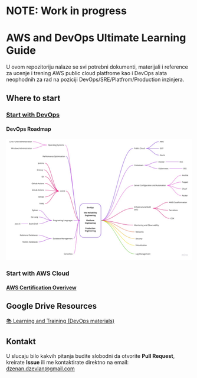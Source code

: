 # NOTE: Work in progress 
# AWS and DevOps Ultimate Learning Guide  
U ovom repozitoriju nalaze se svi potrebni dokumenti, materijali i reference za ucenje i trening AWS public cloud platfrome kao i DevOps alata neophodnih za rad na poziciji DevOps/SRE/Platfrom/Production inzinjera.

## Where to start

### [Start with DevOps](/devops/devops-beginnings.md)

#### DevOps Roadmap
![DevOps RoadMamp](/images/graphics/devops_roadmap_dzenan.jpg)
### Start with AWS Cloud

#### [AWS Certification Overivew](/aws/aws-certs-overview.md)


## Google Drive Resources
[📚 Learning and Training (DevOps materials)](https://drive.google.com/drive/folders/1t0VvIGzP6uo6WVKiynj2YKZLDeVbGU_o?usp=sharing)

## Kontakt
U slucaju bilo kakvih pitanja budite slobodni da otvorite **Pull Request**, kreirate **Issue** ili me kontaktirate direktno na email: <dzenan.dzevlan@gmail.com>
